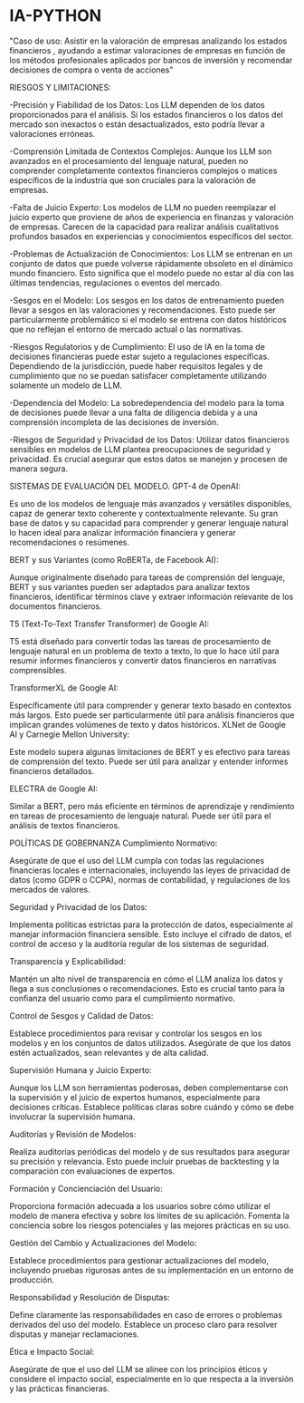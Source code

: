 # IA-PYTHON

"Caso de uso: Asistir en la valoración de empresas analizando los estados financieros , ayudando a estimar valoraciones de empresas en función de los métodos profesionales aplicados por bancos de inversión y recomendar decisiones de compra o venta de acciones"

RIESGOS Y LIMITACIONES: 

-Precisión y Fiabilidad de los Datos: Los LLM dependen de los datos proporcionados para el análisis. Si los estados financieros o los datos del mercado son inexactos o están desactualizados, esto podría llevar a valoraciones erróneas.

-Comprensión Limitada de Contextos Complejos: Aunque los LLM son avanzados en el procesamiento del lenguaje natural, pueden no comprender completamente contextos financieros complejos o matices específicos de la industria que son cruciales para la valoración de empresas.

-Falta de Juicio Experto: Los modelos de LLM no pueden reemplazar el juicio experto que proviene de años de experiencia en finanzas y valoración de empresas. Carecen de la capacidad para realizar análisis cualitativos profundos basados en experiencias y conocimientos específicos del sector.

-Problemas de Actualización de Conocimientos: Los LLM se entrenan en un conjunto de datos que puede volverse rápidamente obsoleto en el dinámico mundo financiero. Esto significa que el modelo puede no estar al día con las últimas tendencias, regulaciones o eventos del mercado.

-Sesgos en el Modelo: Los sesgos en los datos de entrenamiento pueden llevar a sesgos en las valoraciones y recomendaciones. Esto puede ser particularmente problemático si el modelo se entrena con datos históricos que no reflejan el entorno de mercado actual o las normativas.

-Riesgos Regulatorios y de Cumplimiento: El uso de IA en la toma de decisiones financieras puede estar sujeto a regulaciones específicas. Dependiendo de la jurisdicción, puede haber requisitos legales y de cumplimiento que no se puedan satisfacer completamente utilizando solamente un modelo de LLM.

-Dependencia del Modelo: La sobredependencia del modelo para la toma de decisiones puede llevar a una falta de diligencia debida y a una comprensión incompleta de las decisiones de inversión.

-Riesgos de Seguridad y Privacidad de los Datos: Utilizar datos financieros sensibles en modelos de LLM plantea preocupaciones de seguridad y privacidad. Es crucial asegurar que estos datos se manejen y procesen de manera segura.

SISTEMAS DE EVALUACIÓN DEL MODELO.
GPT-4 de OpenAI:

Es uno de los modelos de lenguaje más avanzados y versátiles disponibles, capaz de generar texto coherente y contextualmente relevante. Su gran base de datos y su capacidad para comprender y generar lenguaje natural lo hacen ideal para analizar información financiera y generar recomendaciones o resúmenes.

BERT y sus Variantes (como RoBERTa, de Facebook AI):

Aunque originalmente diseñado para tareas de comprensión del lenguaje, BERT y sus variantes pueden ser adaptados para analizar textos financieros, identificar términos clave y extraer información relevante de los documentos financieros.

T5 (Text-To-Text Transfer Transformer) de Google AI:

T5 está diseñado para convertir todas las tareas de procesamiento de lenguaje natural en un problema de texto a texto, lo que lo hace útil para resumir informes financieros y convertir datos financieros en narrativas comprensibles.

TransformerXL de Google AI:

Específicamente útil para comprender y generar texto basado en contextos más largos. Esto puede ser particularmente útil para análisis financieros que implican grandes volúmenes de texto y datos históricos.
XLNet de Google AI y Carnegie Mellon University:

Este modelo supera algunas limitaciones de BERT y es efectivo para tareas de comprensión del texto. Puede ser útil para analizar y entender informes financieros detallados.

ELECTRA de Google AI:

Similar a BERT, pero más eficiente en términos de aprendizaje y rendimiento en tareas de procesamiento de lenguaje natural. Puede ser útil para el análisis de textos financieros.

POLÍTICAS DE GOBERNANZA
Cumplimiento Normativo:

Asegúrate de que el uso del LLM cumpla con todas las regulaciones financieras locales e internacionales, incluyendo las leyes de privacidad de datos (como GDPR o CCPA), normas de contabilidad, y regulaciones de los mercados de valores.

Seguridad y Privacidad de los Datos:

Implementa políticas estrictas para la protección de datos, especialmente al manejar información financiera sensible. Esto incluye el cifrado de datos, el control de acceso y la auditoría regular de los sistemas de seguridad.

Transparencia y Explicabilidad:

Mantén un alto nivel de transparencia en cómo el LLM analiza los datos y llega a sus conclusiones o recomendaciones. Esto es crucial tanto para la confianza del usuario como para el cumplimiento normativo.

Control de Sesgos y Calidad de Datos:

Establece procedimientos para revisar y controlar los sesgos en los modelos y en los conjuntos de datos utilizados. Asegúrate de que los datos estén actualizados, sean relevantes y de alta calidad.

Supervisión Humana y Juicio Experto:

Aunque los LLM son herramientas poderosas, deben complementarse con la supervisión y el juicio de expertos humanos, especialmente para decisiones críticas. Establece políticas claras sobre cuándo y cómo se debe involucrar la supervisión humana.

Auditorías y Revisión de Modelos:

Realiza auditorías periódicas del modelo y de sus resultados para asegurar su precisión y relevancia. Esto puede incluir pruebas de backtesting y la comparación con evaluaciones de expertos.

Formación y Concienciación del Usuario:

Proporciona formación adecuada a los usuarios sobre cómo utilizar el modelo de manera efectiva y sobre los límites de su aplicación. Fomenta la conciencia sobre los riesgos potenciales y las mejores prácticas en su uso.

Gestión del Cambio y Actualizaciones del Modelo:

Establece procedimientos para gestionar actualizaciones del modelo, incluyendo pruebas rigurosas antes de su implementación en un entorno de producción.

Responsabilidad y Resolución de Disputas:

Define claramente las responsabilidades en caso de errores o problemas derivados del uso del modelo. Establece un proceso claro para resolver disputas y manejar reclamaciones.

Ética e Impacto Social:

Asegúrate de que el uso del LLM se alinee con los principios éticos y considere el impacto social, especialmente en lo que respecta a la inversión y las prácticas financieras.

